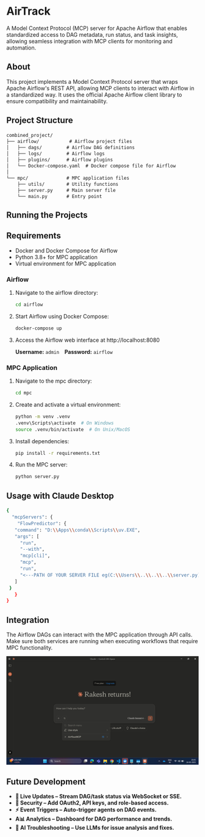 # AirTrack

A Model Context Protocol (MCP) server for Apache Airflow that enables standardized access to DAG metadata, run status, and task insights, allowing seamless integration with MCP clients for monitoring and automation.

## About
This project implements a Model Context Protocol server that wraps Apache Airflow's REST API, allowing MCP clients to interact with Airflow in a standardized way. It uses the official Apache Airflow client library to ensure compatibility and maintainability.

## Project Structure

```
combined_project/
├── airflow/           # Airflow project files
│   ├── dags/         # Airflow DAG definitions
│   ├── logs/         # Airflow logs
│   ├── plugins/      # Airflow plugins
│   └── Docker-compose.yaml  # Docker compose file for Airflow
│
└── mpc/              # MPC application files
    ├── utils/        # Utility functions
    ├── server.py     # Main server file
    └── main.py       # Entry point
```

## Running the Projects

## Requirements

- Docker and Docker Compose for Airflow
- Python 3.8+ for MPC application
- Virtual environment for MPC application 

### Airflow

1. Navigate to the airflow directory:
   ```bash
   cd airflow
   ```

2. Start Airflow using Docker Compose:
   ```bash
   docker-compose up 
   ```

3. Access the Airflow web interface at http://localhost:8080

      **Username:** `admin` **Password:** `airflow`

### MPC Application

1. Navigate to the mpc directory:
   ```bash
   cd mpc
   ```

2. Create and activate a virtual environment:
   ```bash
   python -m venv .venv
   .venv\Scripts\activate  # On Windows
   source .venv/bin/activate  # On Unix/MacOS
   ```

3. Install dependencies:
   ```bash
   pip install -r requirements.txt
   ```

4. Run the MPC server:
   ```bash
   python server.py
   ```
## Usage with Claude Desktop
   ```bash
   {
     "mcpServers": {
       "FlowPredictor": {
      "command": "D:\\Apps\\conda\\Scripts\\uv.EXE",
      "args": [
        "run",
        "--with",
        "mcp[cli]",
        "mcp",
        "run",
        "<---PATH OF YOUR SERVER FILE eg(C:\\Users\\..\\..\\..\\server.py) --->"
      ]
    }
      }
   }
   ```

## Integration

The Airflow DAGs can interact with the MPC application through API calls. Make sure both services are running when executing workflows that require MPC functionality.


![Logo](mcp\Airtrack.png)

## Future Development
-  **🔄 Live Updates – Stream DAG/task status via WebSocket or SSE.**
-  **🔐 Security – Add OAuth2, API keys, and role-based access.**  
-  **⚡ Event Triggers – Auto-trigger agents on DAG events.**  
-  **A📊 Analytics – Dashboard for DAG performance and trends.**  
- **🤖 AI Troubleshooting – Use LLMs for issue analysis and fixes.**  
